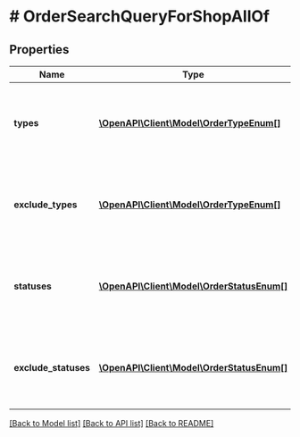 # # OrderSearchQueryForShopAllOf

## Properties

Name | Type | Description | Notes
------------ | ------------- | ------------- | -------------
**types** | [**\OpenAPI\Client\Model\OrderTypeEnum[]**](OrderTypeEnum.md) | Returns orders having any of the specified order types. | [optional]
**exclude_types** | [**\OpenAPI\Client\Model\OrderTypeEnum[]**](OrderTypeEnum.md) | Exclude orders having any of the specified order types. | [optional]
**statuses** | [**\OpenAPI\Client\Model\OrderStatusEnum[]**](OrderStatusEnum.md) | Returns orders having any of the specified order statuses. | [optional]
**exclude_statuses** | [**\OpenAPI\Client\Model\OrderStatusEnum[]**](OrderStatusEnum.md) | Exclude orders having any of the specified order statuses. | [optional]

[[Back to Model list]](../../README.md#models) [[Back to API list]](../../README.md#endpoints) [[Back to README]](../../README.md)
